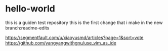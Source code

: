 # hello-world
this is a guiden test repository
this is the first change that i make in the new branch:readme-edits

https://segmentfault.com/u/xiaoyusmd/articles?page=1&sort=vote
https://github.com/yangyangwithgnu/use_vim_as_ide
